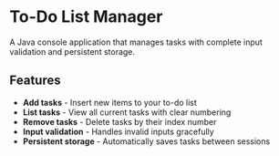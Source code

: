 #  To-Do List Manager

A Java console application that manages tasks with complete input validation and persistent storage.

##  Features

-  **Add tasks** - Insert new items to your to-do list
-  **List tasks** - View all current tasks with clear numbering
-  **Remove tasks** - Delete tasks by their index number
-  **Input validation** - Handles invalid inputs gracefully
-  **Persistent storage** - Automatically saves tasks between sessions
